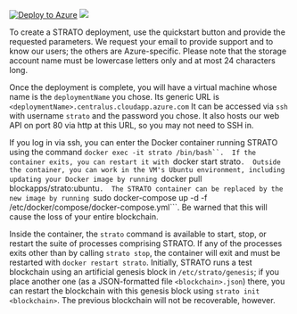 [![Deploy to Azure](http://azuredeploy.net/deploybutton.png)](https://portal.azure.com/#create/Microsoft.Template/uri/https%3A%2F%2Fraw.githubusercontent.com%2FAzure%2Fazure-quickstart-templates%2Fmaster%2Fblockapps-strato%2Fazuredeploy.json)
<a href="http://armviz.io/#/?load=https%3A%2F%2Fraw.githubusercontent.com%2FAzure%2Fazure-quickstart-templates%2Fmaster%2Fblockapps-strato%2Fazuredeploy.json" target="_blank">
    <img src="http://armviz.io/visualizebutton.png"/>
</a>

To create a STRATO deployment, use the quickstart button and provide
the requested parameters.  We request your email to provide support
and to know our users; the others are Azure-specific.  Please note
that the storage account name must be lowercase letters only and at
most 24 characters long.

Once the deployment is complete, you will have a virtual machine whose
name is the `deploymentName` you chose.  Its generic URL is
```<deploymentName>.centralus.cloudapp.azure.com``` It can be accessed
via `ssh` with username `strato` and the password you chose.  It also
hosts our web API on port 80 via http at this URL, so you may not need
to SSH in.

If you log in via ssh, you can enter the Docker container running
STRATO using the command ```docker exec -it strato /bin/bash``.  If
the container exits, you can restart it with ```docker start
strato```.  Outside the container, you can work in the VM's Ubuntu
environment, including updating your Docker image by running ```docker
pull blockapps/strato:ubuntu```.  The STRATO container can be replaced
by the new image by running ```sudo docker-compose up -d -f
/etc/docker/compose/docker-compose.yml```.  Be warned that this will
cause the loss of your entire blockchain.

Inside the container, the `strato` command is available to start,
stop, or restart the suite of processes comprising STRATO.  If any of
the processes exits other than by calling `strato stop`, the container
will exit and must be restarted with ```docker restart strato```.
Initially, STRATO runs a test blockchain using an artificial genesis
block in `/etc/strato/genesis`; if you place another one (as a
JSON-formatted file `<blockchain>.json`) there, you can restart the
blockchain with this genesis block using ```strato init
<blockchain>```.  The previous blockchain will not be recoverable,
however.
